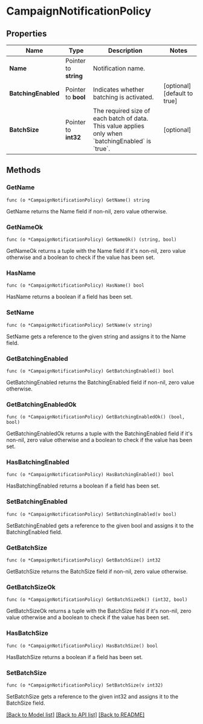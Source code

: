 # CampaignNotificationPolicy

## Properties

Name | Type | Description | Notes
------------ | ------------- | ------------- | -------------
**Name** | Pointer to **string** | Notification name. | 
**BatchingEnabled** | Pointer to **bool** | Indicates whether batching is activated. | [optional] [default to true]
**BatchSize** | Pointer to **int32** | The required size of each batch of data. This value applies only when &#x60;batchingEnabled&#x60; is &#x60;true&#x60;. | [optional] 

## Methods

### GetName

`func (o *CampaignNotificationPolicy) GetName() string`

GetName returns the Name field if non-nil, zero value otherwise.

### GetNameOk

`func (o *CampaignNotificationPolicy) GetNameOk() (string, bool)`

GetNameOk returns a tuple with the Name field if it's non-nil, zero value otherwise
and a boolean to check if the value has been set.

### HasName

`func (o *CampaignNotificationPolicy) HasName() bool`

HasName returns a boolean if a field has been set.

### SetName

`func (o *CampaignNotificationPolicy) SetName(v string)`

SetName gets a reference to the given string and assigns it to the Name field.

### GetBatchingEnabled

`func (o *CampaignNotificationPolicy) GetBatchingEnabled() bool`

GetBatchingEnabled returns the BatchingEnabled field if non-nil, zero value otherwise.

### GetBatchingEnabledOk

`func (o *CampaignNotificationPolicy) GetBatchingEnabledOk() (bool, bool)`

GetBatchingEnabledOk returns a tuple with the BatchingEnabled field if it's non-nil, zero value otherwise
and a boolean to check if the value has been set.

### HasBatchingEnabled

`func (o *CampaignNotificationPolicy) HasBatchingEnabled() bool`

HasBatchingEnabled returns a boolean if a field has been set.

### SetBatchingEnabled

`func (o *CampaignNotificationPolicy) SetBatchingEnabled(v bool)`

SetBatchingEnabled gets a reference to the given bool and assigns it to the BatchingEnabled field.

### GetBatchSize

`func (o *CampaignNotificationPolicy) GetBatchSize() int32`

GetBatchSize returns the BatchSize field if non-nil, zero value otherwise.

### GetBatchSizeOk

`func (o *CampaignNotificationPolicy) GetBatchSizeOk() (int32, bool)`

GetBatchSizeOk returns a tuple with the BatchSize field if it's non-nil, zero value otherwise
and a boolean to check if the value has been set.

### HasBatchSize

`func (o *CampaignNotificationPolicy) HasBatchSize() bool`

HasBatchSize returns a boolean if a field has been set.

### SetBatchSize

`func (o *CampaignNotificationPolicy) SetBatchSize(v int32)`

SetBatchSize gets a reference to the given int32 and assigns it to the BatchSize field.


[[Back to Model list]](../README.md#documentation-for-models) [[Back to API list]](../README.md#documentation-for-api-endpoints) [[Back to README]](../README.md)


